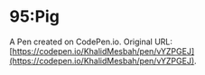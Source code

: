 # 95:Pig

A Pen created on CodePen.io. Original URL: [https://codepen.io/KhalidMesbah/pen/vYZPGEJ](https://codepen.io/KhalidMesbah/pen/vYZPGEJ).


